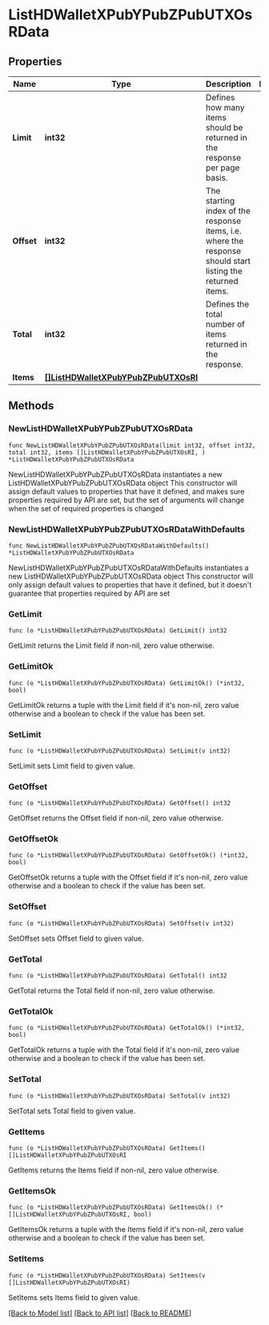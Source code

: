 # ListHDWalletXPubYPubZPubUTXOsRData

## Properties

Name | Type | Description | Notes
------------ | ------------- | ------------- | -------------
**Limit** | **int32** | Defines how many items should be returned in the response per page basis. | 
**Offset** | **int32** | The starting index of the response items, i.e. where the response should start listing the returned items. | 
**Total** | **int32** | Defines the total number of items returned in the response. | 
**Items** | [**[]ListHDWalletXPubYPubZPubUTXOsRI**](ListHDWalletXPubYPubZPubUTXOsRI.md) |  | 

## Methods

### NewListHDWalletXPubYPubZPubUTXOsRData

`func NewListHDWalletXPubYPubZPubUTXOsRData(limit int32, offset int32, total int32, items []ListHDWalletXPubYPubZPubUTXOsRI, ) *ListHDWalletXPubYPubZPubUTXOsRData`

NewListHDWalletXPubYPubZPubUTXOsRData instantiates a new ListHDWalletXPubYPubZPubUTXOsRData object
This constructor will assign default values to properties that have it defined,
and makes sure properties required by API are set, but the set of arguments
will change when the set of required properties is changed

### NewListHDWalletXPubYPubZPubUTXOsRDataWithDefaults

`func NewListHDWalletXPubYPubZPubUTXOsRDataWithDefaults() *ListHDWalletXPubYPubZPubUTXOsRData`

NewListHDWalletXPubYPubZPubUTXOsRDataWithDefaults instantiates a new ListHDWalletXPubYPubZPubUTXOsRData object
This constructor will only assign default values to properties that have it defined,
but it doesn't guarantee that properties required by API are set

### GetLimit

`func (o *ListHDWalletXPubYPubZPubUTXOsRData) GetLimit() int32`

GetLimit returns the Limit field if non-nil, zero value otherwise.

### GetLimitOk

`func (o *ListHDWalletXPubYPubZPubUTXOsRData) GetLimitOk() (*int32, bool)`

GetLimitOk returns a tuple with the Limit field if it's non-nil, zero value otherwise
and a boolean to check if the value has been set.

### SetLimit

`func (o *ListHDWalletXPubYPubZPubUTXOsRData) SetLimit(v int32)`

SetLimit sets Limit field to given value.


### GetOffset

`func (o *ListHDWalletXPubYPubZPubUTXOsRData) GetOffset() int32`

GetOffset returns the Offset field if non-nil, zero value otherwise.

### GetOffsetOk

`func (o *ListHDWalletXPubYPubZPubUTXOsRData) GetOffsetOk() (*int32, bool)`

GetOffsetOk returns a tuple with the Offset field if it's non-nil, zero value otherwise
and a boolean to check if the value has been set.

### SetOffset

`func (o *ListHDWalletXPubYPubZPubUTXOsRData) SetOffset(v int32)`

SetOffset sets Offset field to given value.


### GetTotal

`func (o *ListHDWalletXPubYPubZPubUTXOsRData) GetTotal() int32`

GetTotal returns the Total field if non-nil, zero value otherwise.

### GetTotalOk

`func (o *ListHDWalletXPubYPubZPubUTXOsRData) GetTotalOk() (*int32, bool)`

GetTotalOk returns a tuple with the Total field if it's non-nil, zero value otherwise
and a boolean to check if the value has been set.

### SetTotal

`func (o *ListHDWalletXPubYPubZPubUTXOsRData) SetTotal(v int32)`

SetTotal sets Total field to given value.


### GetItems

`func (o *ListHDWalletXPubYPubZPubUTXOsRData) GetItems() []ListHDWalletXPubYPubZPubUTXOsRI`

GetItems returns the Items field if non-nil, zero value otherwise.

### GetItemsOk

`func (o *ListHDWalletXPubYPubZPubUTXOsRData) GetItemsOk() (*[]ListHDWalletXPubYPubZPubUTXOsRI, bool)`

GetItemsOk returns a tuple with the Items field if it's non-nil, zero value otherwise
and a boolean to check if the value has been set.

### SetItems

`func (o *ListHDWalletXPubYPubZPubUTXOsRData) SetItems(v []ListHDWalletXPubYPubZPubUTXOsRI)`

SetItems sets Items field to given value.



[[Back to Model list]](../README.md#documentation-for-models) [[Back to API list]](../README.md#documentation-for-api-endpoints) [[Back to README]](../README.md)


